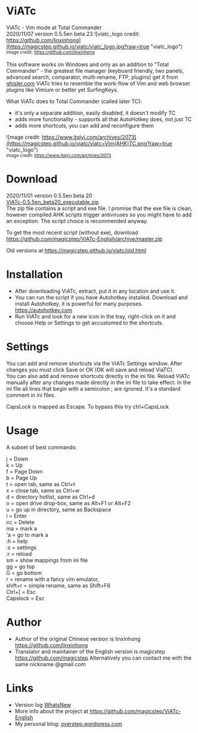 ViATc
=====
ViATc - Vim mode at Total Commander  
2020/11/07  version 0.5.5en beta 23
![viatc_logo credit: https://github.com/linxinhong](https://magicstep.github.io/viatc/viatc_logo.jpg?raw=true "viatc_logo")  
<sub>image credit: <A href="https://github.com/linxinhong" target="_blank">https://github.com/linxinhong</a></sub><br>  
This software works on Windows and only as an addition to "Total Commander" - the greatest file manager (keyboard friendly, two panels, advanced search, comparator, multi-rename, FTP, plugins) get it from <a href="www.ghisler.com">ghisler.com</a>
ViATc tries to resemble the work-flow of Vim and web browser plugins like Vimium or better yet SurfingKeys.

What ViATc does to Total Commander (called later TC):
- it's only a separate addition, easily disabled, it doesn't modify TC
- adds more functionality - supports all that AutoHotkey does, not just TC
- adds more shortcuts, you can add and reconfigure them

![mage credit: https://www.itqiyi.com/archives/2073](https://magicstep.github.io/viatc/viatc=Vim(AHK)TC.png?raw=true "viatc_logo")  
<sub> image credit: https://www.itqiyi.com/archives/2073  </sub>

Download
========
2020/11/01  version 0.5.5en beta 20  
<a href="ViATc-0.5.5en_beta20_executable.zip">ViATc-0.5.5en_beta20_executable.zip</a><br>
The zip file contains a script and exe file. I promise that the exe file is clean, however compiled AHK scripts trigger antiviruses so you might have to add an exception. The script choice is recommended anyway.   

To get the most recent script (without exe), download <a href="https://github.com/magicstep/ViATc-English/archive/master.zip">https://github.com/magicstep/ViATc-English/archive/master.zip</a> 

Old versions at <a href="https://magicstep.github.io/viatc/old.html">https://magicstep.github.io/viatc/old.html</a> 

Installation
============
- After downloading ViATc, extract, put it in any location and use it.  
- You can run the script if you have Autohotkey installed. Download and install Autohotkey, it is powerful for many purposes. https://autohotkey.com  
- Run ViATc and look for a new icon in the tray, right-click on it and choose Help or Settings to get accustomed to the shortcuts.

Settings
========
You can add and remove shortcuts via the ViATc Settings window. After changes you must click Save or OK (OK will save and reload ViaTC).  
You can also add and remove shortcuts directly in the ini file. Reload ViATc manually after any changes made directly in the ini file to take effect.
In the ini file all lines that begin with a semicolon ; are ignored. It's a standard comment in ini files.  

CapsLock is mapped as Escape. To bypass this try ctrl+CapsLock  

Usage
=====
A subset of best commands:

j  = Down  
k  = Up  
f  = Page Down  
b  = Page Up  
t  = open tab, same as Ctrl+t  
x  = close tab, same as Ctrl+w  
d  = directory hotlist, same as Ctrl+d  
o  = open drive drop-box, same as Alt+F1 or Alt+F2  
u  = go up in directory, same as Backspace  
i  = Enter  
cc = Delete  
ma = mark a  
'a = go to mark a  
:h = help  
:s = settings  
:r = reload  
sm = show mappings from ini file  
gg = go top  
G  = go bottom  
r  = rename with a fancy vim emulator,   
shift+r  = simple rename, same as Shift+F6  
Ctrl+[   = Esc  
Capslock = Esc  

Author
======
- Author of the original Chinese version is linxinhong <a href="https://github.com/linxinhong">https://github.com/linxinhong</a> 
- Translator and maintainer of the English version is magicstep <a href="https://github.com/magicstep">https://github.com/magicstep</a> 
  Alternatively you can contact me with the same nickname @gmail.com


Links
=====
- Version log <a href="WhatsNew">WhatsNew</a>
- More info about the project at <a href="https://github.com/magicstep/ViATc-English">https://github.com/magicstep/ViATc-English</a>   
- My personal blog: <a href="https://overstep.wordpress.com/">overstep.wordpress.com</a></sub> 


<!--<sub> My personal blog: <a href="https://overstep.wordpress.com/">overstep.wordpress.com</a></sub> -->
